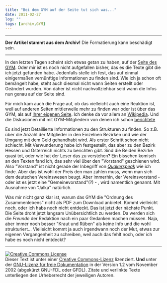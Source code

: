 ```yaml
---
title: "Bei dem GYM auf der Seite tut sich was..."
date: 2011-02-27
log: ""
tags: [archiv,GYM]
---
```

<hr><b>Der Artikel stammt aus dem Archiv!</b> Die Formatierung kann beschädigt sein.<hr>

<p>In den letzten Tagen scheint sich etwas getan zu haben, auf der <a href="http://www.rgdf.de/">Seite des GYM</a>. Oder mir ist es noch nicht aufgefallen bisher, das es die Texte gibt die ich jetzt gefunden habe. Jedenfalls stelle ich fest, das auf einmal einigermaßen vernünftige Informationen zu finden sind. Wie ich ja schon oft bemängelt habe, steht auch diesmal nicht  wann Seiten erstellt oder Geändert wurden. Von daher ist nicht nachvollziehbar seid wann die Infos nun genau auf der Seite sind. </p><!--break-->

<p>Für mich kam auch die Frage auf, ob das vielleicht auch eine Reaktion ist, weil auf anderen Seiten mittlerweile mehr zu finden war oder ist über das GYM, als auf <a href="http://www.rgdf.de/">Ihrer eigenen Seite</a>. Ich denke da vor allem an <a href="http://de.wikipedia.org/wiki/Deutsche_Jahresversammlung">Wikipedia</a>. Und die Diskusionen mit mit GYM-Mitgliedern von denen ich schon <a href="http://www.the-independent-friend.de/?q=node/714">berichtete</a> </p>

<p>Es sind jetzt Detaillierte Informationen zu den Strukturen zu finden. So z.B. über die Anzahl der Mitglieder in den Einzelnen Bezirken und wie der Umgang mit dem Geld gehandhabt wird. Als erster Schritt schon nicht schlecht. Mit Verwunderung habe ich festgestellt, das aber zu den Bezirk Hessen und Österreich nichts zu berichten gibt. Sind die Beiden Bezirke quasi tot, oder wie hat der Leser das zu verstehen? Ein bisschen komisch an den Texten fand ich, das sehr viel über den "Vorstand" geschienen wird. Also "Vorstand" ist nicht gerade der Inbegriff von <a href="http://de.wikipedia.org/w/index.php?title=Glossar_Qu%C3%A4kertum#Quakerspeak"><i>Quakerspeak</i></a> wie ich finde. Aber das ist wohl der Preis den man zahlen muss, wenn man sich dem deutschen Vereinswesen beugt. Aber immerhin, der Vereinsvorstand - oder ist es jetzt eine "Gemeinevorstand"(?) - , wird namentlich genannt. Mit Ausnahme von "Jalka" natürlich. </p>

<p>Was mir nicht ganz klar ist, warum das GYM die "Ordnung des Zusammenlebens" nicht als PDF zum Download anbietet. Kommt vielleicht noch, oder ich habs noch nicht entdeckt. Das ist jetzt der nächste Punkt. Die Seite droht jetzt langsam Unübersichtlich zu werden. Da werden sich die <i>Freunde</i> der Redaktion nach ein paar Gedanken machen müssen. Naja, aber immer noch besser "Kraut und Rüben" als keine Info und die wohl strukturiert... Vielleicht kommt ja auch irgendwann noch der Mut, etwas zur eigenen Vergangenheit zu schreiben, weil auch das fehlt noch, oder ich habe es noch nicht entdeckt?</p>


<hr />
<p><a rel="license" href="http://creativecommons.org/licenses/by-sa/3.0/de/"><img alt="Creative Commons License" style="border-width: 0pt;" src="http://i.creativecommons.org/l/by-sa/3.0/de/88x31.png" /></a><br />
Dieser <span xmlns:dc="http://purl.org/dc/elements/1.1/" href="http://purl.org/dc/dcmitype/Text" rel="dc:type">Text</span> ist unter einer <a rel="license" href="http://creativecommons.org/licenses/by-sa/3.0/de/">Creative Commons-Lizenz</a> lizenziert. <b>Und</b> unter der <a href="http://de.wikipedia.org/wiki/GFDL">GNU-Lizenz f&uuml;r freie Dokumentation</a> in der Version 1.2 vom November 2002 (abgek&uuml;rzt GNU-FDL oder GFDL). Zitate und verlinkte Texte unterliegen den Urheberrecht der jeweiligen Autoren.</p>

